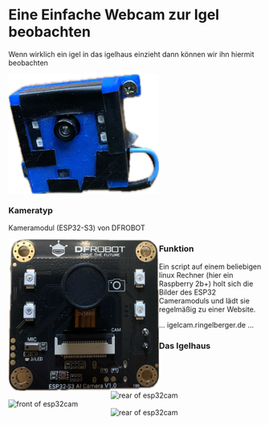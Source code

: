 # Eine Einfache Webcam zur Igel beobachten

Wenn wirklich ein igel in das igelhaus einzieht dann können wir ihn hiermit beobachten

<img align="center" width="300" src="https://github.com/fpf2000/igelcam/blob/main/bilder/igelcam.PNG" alt="front of esp32cam" />


### Kameratyp

Kameramodul (ESP32-S3) von DFROBOT

<img align="left" width="300" src="https://github.com/fpf2000/igelcam/blob/main/bilder/esp32CamS3Dfrobot_front.PNG" alt="front of esp32cam" />


<img align="right" width="300" src="https://github.com/fpf2000/igelcam/blob/main/bilder/esp32CamS3Dfrobot_rear.PNG" alt="rear of esp32cam" />


### Funktion

Ein script auf einem beliebigen linux Rechner (hier ein Raspberry 2b+) holt sich die Bilder des ESP32 Cameramoduls und lädt sie regelmäßig zu einer Website.

...
igelcam.ringelberger.de
...


### Das Igelhaus 


<img align="left" width="300" src="https://github.com/fpf2000/igelcam/blob/main/bilder/igelhaus.PNG" alt="front of esp32cam" />


<img align="right" width="300" src="https://github.com/fpf2000/igelcam/blob/main/bilder/igelhaus_open.PNG" alt="rear of esp32cam" />
